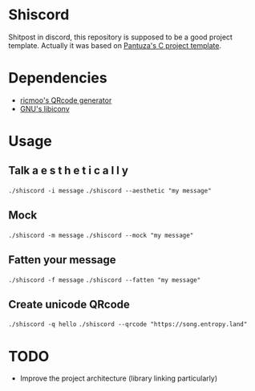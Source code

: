 # Shiscord

Shitpost in discord, this repository is supposed to be a good project template. Actually it was based on [Pantuza's C project template](https://github.com/pantuza/c-project-template).

# Dependencies

* [ricmoo's QRcode generator](https://github.com/ricmoo/QRCode)
* [GNU's libiconv](https://savannah.gnu.org/projects/libiconv/)

# Usage

## Talk a e s t h e t i c a l l y

`./shiscord -i message`
`./shiscord --aesthetic "my message"`

## Mock

`./shiscord -m message`
`./shiscord --mock "my message"`

## Fatten your message

`./shiscord -f message`
`./shiscord --fatten "my message"`

## Create unicode QRcode

`./shiscord -q hello`
`./shiscord --qrcode "https://song.entropy.land"`

# TODO

* Improve the project architecture (library linking particularly)
